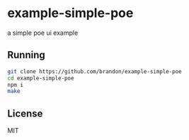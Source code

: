 # example-simple-poe

a simple poe ui example

## Running

```sh
git clone https://github.com/brandon/example-simple-poe
cd example-simple-poe
npm i
make
```

## License

MIT